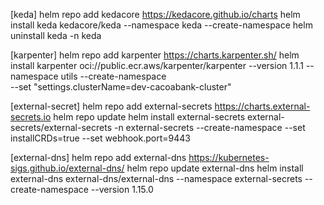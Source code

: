 [keda]
helm repo add kedacore https://kedacore.github.io/charts
helm install keda kedacore/keda --namespace keda --create-namespace
helm uninstall keda -n keda

[karpenter]
helm repo add karpenter https://charts.karpenter.sh/
helm install karpenter oci://public.ecr.aws/karpenter/karpenter --version 1.1.1 --namespace utils --create-namespace \
  --set "settings.clusterName=dev-cacoabank-cluster" 

[external-secret]
helm repo add external-secrets https://charts.external-secrets.io
helm repo update
helm install external-secrets external-secrets/external-secrets -n external-secrets --create-namespace --set installCRDs=true --set webhook.port=9443

[external-dns]
helm repo add external-dns https://kubernetes-sigs.github.io/external-dns/
helm repo update external-dns
helm install external-dns external-dns/external-dns --namespace external-secrets --create-namespace --version 1.15.0